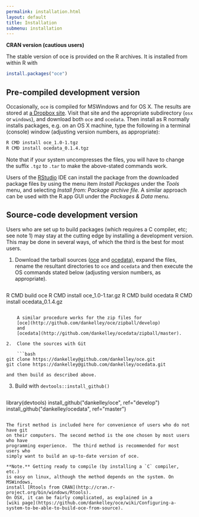 ```yaml
---
permalink: installation.html
layout: default
title: Installation
submenu: installation
---
```


**CRAN version (cautious users)**

The stable version of oce is provided on the R archives.  It is installed
from within R with

```r
install.packages("oce")
```

## Pre-compiled development version

Occasionally, `oce` is compiled for MSWindows and for OS X.
The results are stored at [a Dropbox
site](https://www.dropbox.com/sh/awlz31v1jj7w0ct/620Tf2ZkGz).  Visit that site
and the appropriate subdirectory (`osx` or `windows`),
and download both `oce` and `ocedata`. Then install as R
normally installs packages, e.g. on an OS X machine, type the following in a
terminal (console) window (adjusting version numbers, as appropriate):

```bash
R CMD install oce_1.0-1.tgz
R CMD install ocedata_0.1.4.tgz
```

Note that if your system uncompresses the files, you will have to change the
suffix `.tgz` to `.tar` to make the above-stated commands work.

Users of the [RStudio](http://www.rstudio.com) IDE can install the package from
the downloaded package files by using the menu item *Install Packages* under
the *Tools* menu, and selecting *Install from: Package archive file.* A similar
approach can be used with the R.app GUI under the *Packages & Data* menu.

## Source-code development version

Users who are set up to build packages (which requires a C compiler, etc; see
note 1) may stay at the cutting edge by installing a development version.  This
may be done in several ways, of which the third is the best for most users.

1.  Download the tarball sources
    ([oce](http://github.com/dankelley/oce/tarball/develop) and
[ocedata](http://github.com/dankelley/ocedata/tarball/master)), expand the
files, rename the resultant directories to `oce` and `ocedata` and then execute
the OS commands stated below (adjusting version numbers, as appropriate).

    ```bash
R CMD build oce
R CMD install oce_1.0-1.tar.gz
R CMD build ocedata
R CMD install ocedata_0.1.4.gz
```

    A similar procedure works for the zip files for
    [oce](http://github.com/dankelley/oce/zipball/develop)
    and
    [ocedata](http://github.com/dankelley/ocedata/zipball/master).

2.  Clone the sources with Git

    ```bash
git clone https://dankelley@github.com/dankelley/oce.git
git clone https://dankelley@github.com/dankelley/ocedata.git
```
    and then build as described above.

3.  Build with `devtools::install_github()`

    ```R
library(devtools)
install_github("dankelley/oce", ref="develop")
install_github("dankelley/ocedata", ref="master")
```

The first method is included here for convenience of users who do not have git
on their computers. The second method is the one chosen by most users who have
programming experience.  The third method is recommended for most users who
simply want to build an up-to-date version of oce.

**Note.** Getting ready to compile (by installing a `C` compiler, etc.)
is easy on linux, although the method depends on the system. On MSWindows,
install [Rtools from CRAN](http://cran.r-project.org/bin/windows/Rtools).
On OSX, it can be fairly complicated, as explained in a
[wiki page](https://github.com/dankelley/oce/wiki/Configuring-a-system-to-be-able-to-build-oce-from-source).

